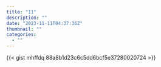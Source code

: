 ```yaml
---
title: "11"
description: ""
date: "2023-11-11T04:37:36Z"
thumbnail: ""
categories:
  - ""
---
```

{{< gist mhffdq 88a8b1d23c6c5dd6bcf5e37280020724 >}}
